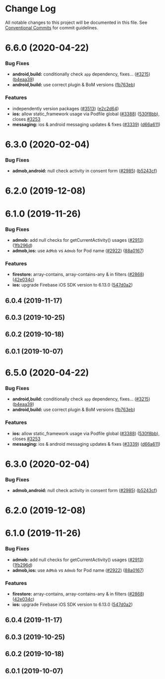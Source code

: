 # Change Log

All notable changes to this project will be documented in this file.
See [Conventional Commits](https://conventionalcommits.org) for commit guidelines.

# 6.6.0 (2020-04-22)


### Bug Fixes

* **android,build:** conditionally check `app` dependency, fixes… ([#3215](https://github.com/invertase/react-native-firebase/tree/master/packages/admob/issues/3215)) ([b4eaa39](https://github.com/invertase/react-native-firebase/tree/master/packages/admob/commit/b4eaa39ea8022535696d28e6eacb5c3e3ce9578f))
* **android,build:** use correct plugin & BoM versions ([fb763eb](https://github.com/invertase/react-native-firebase/tree/master/packages/admob/commit/fb763ebde216d8c789b08bd0d77c078089776627))


### Features

* independently version packages ([#3513](https://github.com/invertase/react-native-firebase/tree/master/packages/admob/issues/3513)) ([e2c2d64](https://github.com/invertase/react-native-firebase/tree/master/packages/admob/commit/e2c2d64d2266cbdd14d4dcfefa64a08263f0af85))
* **ios:** allow static_framework usage via Podfile global ([#3388](https://github.com/invertase/react-native-firebase/tree/master/packages/admob/issues/3388)) ([530f8bb](https://github.com/invertase/react-native-firebase/tree/master/packages/admob/commit/530f8bbb51f89f106854dbf1df5ec80211e2cf8b)), closes [#3253](https://github.com/invertase/react-native-firebase/tree/master/packages/admob/issues/3253)
* **messaging:** ios & android messaging updates & fixes ([#3339](https://github.com/invertase/react-native-firebase/tree/master/packages/admob/issues/3339)) ([d66a611](https://github.com/invertase/react-native-firebase/tree/master/packages/admob/commit/d66a6118f82005087f53b86571990fc071402153))



# 6.3.0 (2020-02-04)


### Bug Fixes

* **admob,android:** null check activity in consent form ([#2985](https://github.com/invertase/react-native-firebase/tree/master/packages/admob/issues/2985)) ([b5243cf](https://github.com/invertase/react-native-firebase/tree/master/packages/admob/commit/b5243cf25a130d10160635c23846a20435995cad))



# 6.2.0 (2019-12-08)



# 6.1.0 (2019-11-26)


### Bug Fixes

* **admob:** add null checks for getCurrentActivity() usages ([#2913](https://github.com/invertase/react-native-firebase/tree/master/packages/admob/issues/2913)) ([1fb296d](https://github.com/invertase/react-native-firebase/tree/master/packages/admob/commit/1fb296dc3bc2ffcf2db1d09f5f17b0209ff8276a))
* **admob,ios:** use `AdMob` vs `Admob` for Pod name ([#2922](https://github.com/invertase/react-native-firebase/tree/master/packages/admob/issues/2922)) ([88a0167](https://github.com/invertase/react-native-firebase/tree/master/packages/admob/commit/88a01672a8e443e87c7e1513cdb0d0594dd47ed9))


### Features

* **firestore:** array-contains, array-contains-any & in filters ([#2868](https://github.com/invertase/react-native-firebase/tree/master/packages/admob/issues/2868)) ([42e034c](https://github.com/invertase/react-native-firebase/tree/master/packages/admob/commit/42e034c4807da54441d2baeab9f57bbf1a137a4a))
* **ios:** upgrade Firebase iOS SDK version to 6.13.0 ([547d0a2](https://github.com/invertase/react-native-firebase/tree/master/packages/admob/commit/547d0a2d74a68808b29063f9b3aa3e1ac38551fc))



## 6.0.4 (2019-11-17)



## 6.0.3 (2019-10-25)



## 6.0.2 (2019-10-18)



## 6.0.1 (2019-10-07)





# 6.5.0 (2020-04-22)


### Bug Fixes

* **android,build:** conditionally check `app` dependency, fixes… ([#3215](https://github.com/invertase/react-native-firebase/tree/master/packages/admob/issues/3215)) ([b4eaa39](https://github.com/invertase/react-native-firebase/tree/master/packages/admob/commit/b4eaa39ea8022535696d28e6eacb5c3e3ce9578f))
* **android,build:** use correct plugin & BoM versions ([fb763eb](https://github.com/invertase/react-native-firebase/tree/master/packages/admob/commit/fb763ebde216d8c789b08bd0d77c078089776627))


### Features

* **ios:** allow static_framework usage via Podfile global ([#3388](https://github.com/invertase/react-native-firebase/tree/master/packages/admob/issues/3388)) ([530f8bb](https://github.com/invertase/react-native-firebase/tree/master/packages/admob/commit/530f8bbb51f89f106854dbf1df5ec80211e2cf8b)), closes [#3253](https://github.com/invertase/react-native-firebase/tree/master/packages/admob/issues/3253)
* **messaging:** ios & android messaging updates & fixes ([#3339](https://github.com/invertase/react-native-firebase/tree/master/packages/admob/issues/3339)) ([d66a611](https://github.com/invertase/react-native-firebase/tree/master/packages/admob/commit/d66a6118f82005087f53b86571990fc071402153))



# 6.3.0 (2020-02-04)


### Bug Fixes

* **admob,android:** null check activity in consent form ([#2985](https://github.com/invertase/react-native-firebase/tree/master/packages/admob/issues/2985)) ([b5243cf](https://github.com/invertase/react-native-firebase/tree/master/packages/admob/commit/b5243cf25a130d10160635c23846a20435995cad))



# 6.2.0 (2019-12-08)



# 6.1.0 (2019-11-26)


### Bug Fixes

* **admob:** add null checks for getCurrentActivity() usages ([#2913](https://github.com/invertase/react-native-firebase/tree/master/packages/admob/issues/2913)) ([1fb296d](https://github.com/invertase/react-native-firebase/tree/master/packages/admob/commit/1fb296dc3bc2ffcf2db1d09f5f17b0209ff8276a))
* **admob,ios:** use `AdMob` vs `Admob` for Pod name ([#2922](https://github.com/invertase/react-native-firebase/tree/master/packages/admob/issues/2922)) ([88a0167](https://github.com/invertase/react-native-firebase/tree/master/packages/admob/commit/88a01672a8e443e87c7e1513cdb0d0594dd47ed9))


### Features

* **firestore:** array-contains, array-contains-any & in filters ([#2868](https://github.com/invertase/react-native-firebase/tree/master/packages/admob/issues/2868)) ([42e034c](https://github.com/invertase/react-native-firebase/tree/master/packages/admob/commit/42e034c4807da54441d2baeab9f57bbf1a137a4a))
* **ios:** upgrade Firebase iOS SDK version to 6.13.0 ([547d0a2](https://github.com/invertase/react-native-firebase/tree/master/packages/admob/commit/547d0a2d74a68808b29063f9b3aa3e1ac38551fc))



## 6.0.4 (2019-11-17)



## 6.0.3 (2019-10-25)



## 6.0.2 (2019-10-18)



## 6.0.1 (2019-10-07)
